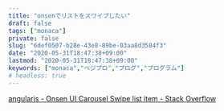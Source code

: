 ```yaml
---
title: "onsenでリストをスワイプしたい"
draft: false
tags: ["monaca"]
private: false
slug: "6def0507-b28e-43e8-89be-03aa8d3584f3"
date: "2020-05-31T18:47:38+09:00"
lastmod: "2020-05-31T18:47:38+09:00"
keywords: ["monaca","ベジプロ","プログ","プログラム"]
# headless: true
---
```


[angularjs - Onsen UI Carousel Swipe list item - Stack Overflow](https://stackoverflow.com/questions/28031146/onsen-ui-carousel-swipe-list-item)

